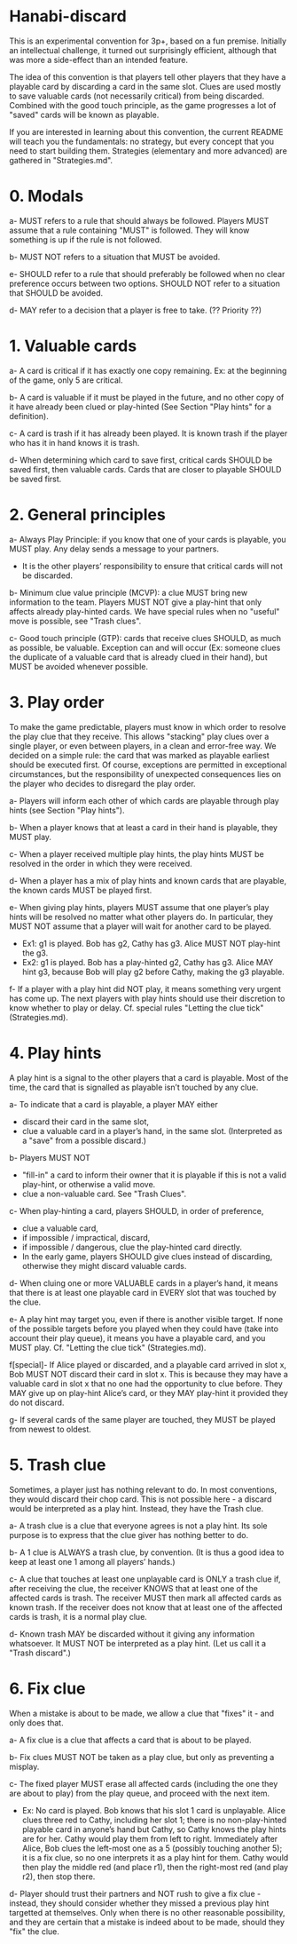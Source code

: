 # Hanabi-discard

This is an experimental convention for 3p+, based on a fun premise. Initially an intellectual challenge, it turned out surprisingly efficient, although that was more a side-effect than an intended feature.

The idea of this convention is that players tell other players that they have a playable card by discarding a card in the same slot. Clues are used mostly to save valuable cards (not necessarily critical) from being discarded. Combined with the good touch principle, as the game progresses a lot of "saved" cards will be known as playable. 

If you are interested in learning about this convention, the current README will teach you the fundamentals: no strategy, but every concept that you need to start building them. Strategies (elementary and more advanced) are gathered in "Strategies.md". 


# 0. Modals

a- MUST refers to a rule that should always be followed. Players MUST assume that a rule containing "MUST" is followed. They will know something is up if the rule is not followed. 

b- MUST NOT refers to a situation that MUST be avoided. 

e- SHOULD refer to a rule that should preferably be followed when no clear preference occurs between two options. SHOULD NOT refer to a situation that SHOULD be avoided. 

d- MAY refer to a decision that a player is free to take. (?? Priority ??)


# 1. Valuable cards

a- A card is critical if it has exactly one copy remaining. 
Ex: at the beginning of the game, only 5 are critical.

b- A card is valuable if it must be played in the future, and no other copy of it have already been clued or play-hinted (See Section "Play hints" for a definition).

c- A card is trash if it has already been played. It is known trash if the player who has it in hand knows it is trash.

d- When determining which card to save first, critical cards SHOULD be saved first, then valuable cards. Cards that are closer to playable SHOULD be saved first. 


# 2. General principles

a- Always Play Principle: if you know that one of your cards is playable, you MUST play. Any delay sends a message to your partners. 
* It is the other players’ responsibility to ensure that critical cards will not be discarded. 

b- Minimum clue value principle (MCVP): a clue MUST bring new information to the team. Players MUST NOT give a play-hint that only affects already play-hinted cards. We have special rules when no "useful" move is possible, see "Trash clues".

c- Good touch principle (GTP): cards that receive clues SHOULD, as much as possible, be valuable. Exception can and will occur (Ex: someone clues the duplicate of a valuable card that is already clued in their hand), but MUST be avoided whenever possible. 


# 3. Play order

To make the game predictable, players must know in which order to resolve the play clue that they receive. This allows "stacking" play clues over a single player, or even between players, in a clean and error-free way. We decided on a simple rule: the card that was marked as playable earliest should be executed first. Of course, exceptions are permitted in exceptional circumstances, but the responsibility of unexpected consequences lies on the player who decides to disregard the play order. 

a- Players will inform each other of which cards are playable through play hints (see Section "Play hints"). 

b- When a player knows that at least a card in their hand is playable, they MUST play.

c- When a player received multiple play hints, the play hints MUST be resolved in the order in which they were received. 

d- When a player has a mix of play hints and known cards that are playable, the known cards MUST be played first. 

e- When giving play hints, players MUST assume that one player’s play hints will be resolved no matter what other players do. In particular, they MUST NOT assume that a player will wait for another card to be played. 
 * Ex1: g1 is played. Bob has g2, Cathy has g3. Alice MUST NOT play-hint the g3. 
 * Ex2: g1 is played. Bob has a play-hinted g2, Cathy has g3. Alice MAY hint g3, because Bob will play g2 before Cathy, making the g3 playable. 

f- If a player with a play hint did NOT play, it means something very urgent has come up. The next players with play hints should use their discretion to know whether to play or delay. Cf. special rules "Letting the clue tick" (Strategies.md). 


# 4. Play hints

A play hint is a signal to the other players that a card is playable. Most of the time, the card that is signalled as playable isn’t touched by any clue.

a- To indicate that a card is playable, a player MAY either
 * discard their card in the same slot, 
 * clue a valuable card in a player’s hand, in the same slot. (Interpreted as a "save" from a possible discard.) 

b- Players MUST NOT
 * "fill-in" a card to inform their owner that it is playable if this is not a valid play-hint, or otherwise a valid move. 
 * clue a non-valuable card. See "Trash Clues".
 
c- When play-hinting a card, players SHOULD, in order of preference,
 * clue a valuable card,
 * if impossible / impractical, discard,
 * if impossible / dangerous, clue the play-hinted card directly. 
 * In the early game, players SHOULD give clues instead of discarding, otherwise they might discard valuable cards.
 
d- When cluing one or more VALUABLE cards in a player’s hand, it means that there is at least one playable card in EVERY slot that was touched by the clue. 

e- A play hint may target you, even if there is another visible target. If none of the possible targets before you played when they could have (take into account their play queue), it means you have a playable card, and you MUST play. Cf. "Letting the clue tick" (Strategies.md). 

f[special]- If Alice played or discarded, and a playable card arrived in slot x, Bob MUST NOT discard their card in slot x. This is because they may have a valuable card in slot x that no one had the opportunity to clue before. They MAY give up on play-hint Alice’s card, or they MAY play-hint it provided they do not discard. 

g- If several cards of the same player are touched, they MUST be played from newest to oldest. 


# 5. Trash clue

Sometimes, a player just has nothing relevant to do. In most conventions, they would discard their chop card. This is not possible here - a discard would be interpreted as a play hint. Instead, they have the Trash clue. 

a- A trash clue is a clue that everyone agrees is not a play hint. Its sole purpose is to express that the clue giver has nothing better to do. 

b- A 1 clue is ALWAYS a trash clue, by convention. (It is thus a good idea to keep at least one 1 among all players’ hands.)

c- A clue that touches at least one unplayable card is ONLY a trash clue if, after receiving the clue, the receiver KNOWS that at least one of the affected cards is trash. The receiver MUST then mark all affected cards as known trash. If the receiver does not know that at least one of the affected cards is trash, it is a normal play clue. 

d- Known trash MAY be discarded without it giving any information whatsoever. It MUST NOT be interpreted as a play hint. (Let us call it a "Trash discard".)

# 6. Fix clue

When a mistake is about to be made, we allow a clue that "fixes" it - and only does that. 

a- A fix clue is a clue that affects a card that is about to be played. 

b- Fix clues MUST NOT be taken as a play clue, but only as preventing a misplay. 

c- The fixed player MUST erase all affected cards (including the one they are about to play) from the play queue, and proceed with the next item. 

 * Ex: No card is played. Bob knows that his slot 1 card is unplayable. Alice clues three red to Cathy, including her slot 1; there is no non-play-hinted playable card in anyone’s hand but Cathy, so Cathy knows the play hints are for her. Cathy would play them from left to right. Immediately after Alice, Bob clues the left-most one as a 5 (possibly touching another 5); it is a fix clue, so no one interprets it as a play hint for them. Cathy would then play the middle red (and place r1), then the right-most red (and play r2), then stop there. 

d- Player should trust their partners and NOT rush to give a fix clue - instead, they should consider whether they missed a previous play hint targetted at themselves. Only when there is no other reasonable possibility, and they are certain that a mistake is indeed about to be made, should they "fix" the clue. 
